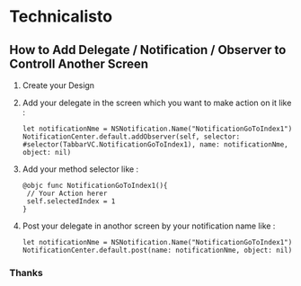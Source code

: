
# Technicalisto

## How to Add Delegate / Notification / Observer to Controll Another Screen 

1. Create your Design

2. Add your delegate in the screen which you want to make action on it like :

       let notificationNme = NSNotification.Name("NotificationGoToIndex1")
       NotificationCenter.default.addObserver(self, selector: #selector(TabbarVC.NotificationGoToIndex1), name: notificationNme, object: nil)
       
3. Add your method selector like :

       @objc func NotificationGoToIndex1(){
        // Your Action herer
        self.selectedIndex = 1
       }

4. Post your delegate in anothor screen by your notification name like :

       let notificationNme = NSNotification.Name("NotificationGoToIndex1")
       NotificationCenter.default.post(name: notificationNme, object: nil)


### Thanks

